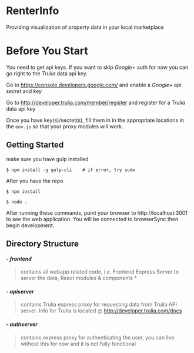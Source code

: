 # RenterInfo
Providing visualization of property data in your local marketplace

# Before You Start
You need to get api keys. If you want to skip *Google+* auth for now you can go right to the *Trulia* data api key.

Go to https://console.developers.google.com/ and enable a *Google+* api *secret* and *key*

Go to http://developer.trulia.com/member/register and register for a *Trulia* data api key  

Once you have key(s)/secret(s), fill them in in the appropriate locations in the `env.js` so that your proxy modules will work.


## Getting Started
make sure you have gulp installed
```
$ npm install -g gulp-cli    # if error, try sudo
```
After you have the repo
```
$ npm install

$ node .

```

After running these commands, point your browser to http://localhost:3001 to see
the web application. You will be connected to browserSync then begin development.

## Directory Structure
#### *- frontend*
> contains all webapp related code, i.e. Frontend Express Server to server the data, React modules & components *

#### *- apiserver*
> contains Trulia express proxy for requesting data from Truila API server. Info for Trulia is located @ http://developer.trulia.com/docs

#### *- authserver*
> contains express proxy for authenticating the user, you can live without this for now and it is not fully functional
